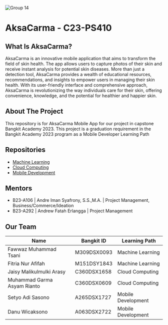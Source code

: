 ![Group 14](https://github.com/AksaCerma/AksaCarma/assets/58899551/a51f83f1-e0d7-40a6-b36c-06e9eeed4cbc)

# AksaCarma - C23-PS410

## What Is AksaCarma?

AksaCarma is an innovative mobile application that aims to transform the field of skin health. The app allows users to capture photos of their skin and receive instant analysis for potential skin diseases. More than just a detection tool, AksaCarma provides a wealth of educational resources, recommendations, and insights to empower users in managing their skin health. With its user-friendly interface and comprehensive approach, AksaCarma is revolutionizing the way individuals care for their skin, offering convenience, knowledge, and the potential for healthier and happier skin.

## About The Project

This repository is for AksaCarma Mobile App for our project in capstone Bangkit Academy 2023. This project is a graduation requirement in the Bangkit Academy 2023 program as a Mobile Developer Learning Path

## Repositories
- [Machine Learning](https://github.com/AksaCerma/ml_detect_skin_desease)
- [Cloud Computing](https://github.com/AksaCerma/backend-api)
- [Mobile Development](https://github.com/AksaCerma/AksaCarma)

## Mentors
- B23-A106 | Andre Iman Syafrony, S.S.,M.A. | Project Management, Business/Commerce/Ideation
- B23-A292 | Andrew Fatah Erlangga | Project Management

## Our Team

| Name                        | Bangkit ID  | Learning Path      |
| --------------------------- | ----------- | ------------------ |
| Fawwaz Muhammad Tsani       | M309DSX0093 | Machine Learning   |
| Fitria Nur Afifah           | M151DSY1843 | Machine Learning   |
| Jaisy Malikulmulki Arasy    | C360DSX1658 | Cloud Computing    |
| Muhammad Garma Asyam Rianto | C360DSX0609 | Cloud Computing    |
| Setyo Adi Sasono            | A265DSX1727 | Mobile Development |
| Danu Wicaksono              | A063DSX2722 | Mobile Development |


